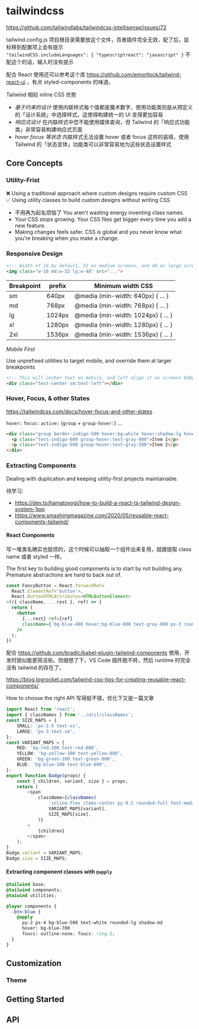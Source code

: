 # tailwindcss

https://github.com/tailwindlabs/tailwindcss-intellisense/issues/72

tailwind.config.js 项目根目录需要放这个文件，否者插件完全无效，配了后，鼠标移到配置项上会有提示  
`"tailwindCSS.includeLanguages": { "typescriptreact": "javascript" }` 不配这个的话，输入时没有提示

配合 React 使用还可以参考这个库 https://github.com/emortlock/tailwind-react-ui ，有点 styled-components 的味道。


Tailwind 相较 inline CSS 优势

* *基于约束的设计* 使用内联样式每个值都是魔术数字，使用功能类则是从预定义的「设计系统」中选择样式，这使得构建统一的 UI 变得更加容易
* *响应式设计* 在内联样式中您不能使用媒体查询，但 Tailwind 的「响应式功能类」非常容易构建响应式页面
* *hover focus 等状态* 内联样式无法设置 hover 或者 focus 这样的装填，使用 Tailwind 的「状态变体」功能类可以非常容易地为这些状态设置样式



## Core Concepts

### Utility-Frist

❌ Using a traditional approach where custom designs require custom CSS  
✅ Using utility classes to build custom designs without writing CSS

* 不用再为起名烦恼了 You aren't wasting energy inventing class names.
* Your CSS stops growing. Your CSS files get bigger every time you add a new feature.
* Making changes feels safer. CSS is global and you never know what you're breaking when you make a change.

### Responsive Design

```html
<!-- Width of 16 by default, 32 on medium screens, and 48 on large screens -->
<img class="w-16 md:w-32 lg:w-48" src="...">
```

Breakpoint | prefix | Minimum width CSS
-----------|--------|--------------------------
sm         | 640px  | @media (min-width: 640px) { ... }
md         | 768px  | @media (min-width: 768px) { ... }
lg         | 1024px | @media (min-width: 1024px) { ... }
xl         | 1280px | @media (min-width: 1280px) { ... }
2xl        | 1536px | @media (min-width: 1536px) { ... }

*Mobile First*

Use unprefixed utilities to target mobile, and override them at larger breakpoints

```html
<!-- This will center text on mobile, and left align it on screens 640px and wider -->
<div class="text-center sm:text-left"></div>
```

### Hover, Focus, &amp; other States

https://tailwindcss.com/docs/hover-focus-and-other-states

`hover:` `focus:` `active:` (`group` + `group-hover:`) ...

```html
<div class="group border-indigo-500 hover:bg-white hover:shadow-lg hover:border-transparent">
  <p class="text-indigo-600 group-hover:text-gray-900">Item 1</p>
  <p class="text-indigo-500 group-hover:text-gray-500">Item 2</p>
</div>
```

### Extracting Components

Dealing with duplication and keeping utility-first projects maintainable.

待学习:
* https://dev.to/hamatoyogi/how-to-build-a-react-ts-tailwind-design-system-1ppi
* https://www.smashingmagazine.com/2020/05/reusable-react-components-tailwind/

#### React Components

写一堆类名确实也挺烦的，这个时候可以抽取一个组件出来复用，就跟提取 class name 或者 styled 一样。

The first key to building good components is to start by not building any. Premature abstractions are hard to back out of.

```jsx
const FancyButton = React.forwardRef<
  React.ElementRef<'button'>,
  React.ButtonHTMLAttributes<HTMLButtonElement>
>(({ className, ...rest }, ref) => {
  return (
    <button
      {...rest} ref={ref}
      className={`bg-blue-400 hover:bg-blue-600 text-gray-800 px-3 rounded ${className ?? ''}`}
    />
  );
})
```

配合 https://github.com/bradlc/babel-plugin-tailwind-components 使用，开发时貌似能更简洁些。但细想了下，VS Code 插件跑不转，然后 runtime 时完全没有 tailwind 的存在了。

https://blog.logrocket.com/tailwind-css-tips-for-creating-reusable-react-components/

How to choose the right API 写得挺不错，优化下又是一篇文章

```ts
import React from 'react';
import { classNames } from '../util/classNames';
const SIZE_MAPS = {
    SMALL: 'px-2.5 text-xs',
    LARGE: 'px-3 text-sm',
};
const VARIANT_MAPS = {
    RED: 'bg-red-100 text-red-800',
    YELLOW: 'bg-yellow-100 text-yellow-800',
    GREEN: 'bg-green-100 text-green-800',
    BLUE: 'bg-blue-100 text-blue-800',
};
export function Badge(props) {
    const { children, variant, size } = props;
    return (
        <span
            className={classNames(
                'inline-flex items-center py-0.5 rounded-full font-medium leading-4 whitespace-no-wrap',
                VARIANT_MAPS[variant],
                SIZE_MAPS[size],
            )}
        >
            {children}
        </span>
    );
}
Badge.variant = VARIANT_MAPS;
Badge.size = SIZE_MAPS;
```


#### Extracting component classes with `@apply`

```css
@tailwind base;
@tailwind components;
@taiwind utilities;

@layer components {
  .btn-blue {
    @apply
      py-2 px-4 bg-blue-500 text-white rounded-lg shadow-md
      hover: bg-blue-700
      foucs: outline-none; foucs: ring-2;
  }
}
```



## Customization

### Theme


## Getting Started



## API




